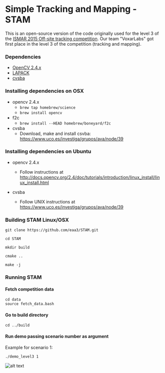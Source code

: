 # Simple Tracking and Mapping - STAM

This is an open-source version of the code originally used for the level 3 of the [ISMAR 2015 Off-site tracking competition](http://ypcex.naist.jp/trakmark/tracking-competition/).
Our team "VoxarLabs" got first place in the level 3 of the competition (tracking and mapping).


### Dependencies ###

* [OpenCV 2.4.x](http://opencv.org/downloads.html)
* [LAPACK](http://www.netlib.org/lapack/)
* [cvsba](https://www.uco.es/investiga/grupos/ava/node/39)

### Installing dependencies on OSX ###

* opencv 2.4.x
  * ``brew tap homebrew/science``
  * `` brew install opencv ``
* f2c
  * ``brew install --HEAD homebrew/boneyard/f2c``
* cvsba
  * Download, make and install csvba: https://www.uco.es/investiga/grupos/ava/node/39
  
### Installing dependencies on Ubuntu ###

* opencv 2.4.x 
  * Follow instructions at http://docs.opencv.org/2.4/doc/tutorials/introduction/linux_install/linux_install.html

* cvsba
  * Follow UNIX instructions at https://www.uco.es/investiga/grupos/ava/node/39


### Building STAM Linux/OSX ###

````
git clone https://github.com/eaa3/STAM.git

cd STAM
   
mkdir build 

cmake ..

make -j 
````

### Running STAM ###

#### Fetch competition data
````
cd data
source fetch_data.bash
````

#### Go to build directory
````
cd ../build
````

#### Run demo passing scenario number as argument 

Example for scenario 1:
````
./demo_level3 1
````

![alt text](https://github.com/eaa3/STAM/blob/master/gifs/ismar2015_tracking_S01.gif "Scenario 1")



